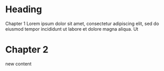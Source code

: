 # Heading

Chapter 1
Lorem ipsum dolor sit amet, consectetur adipiscing elit, sed do eiusmod tempor incididunt ut labore et dolore magna aliqua. Ut

# Chapter 2

new content